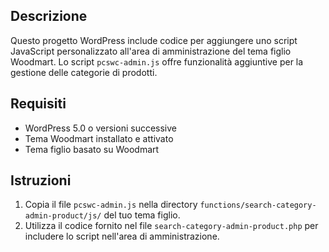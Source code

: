 ## Descrizione

Questo progetto WordPress include codice per aggiungere uno script JavaScript personalizzato all'area di amministrazione del tema figlio Woodmart. Lo script `pcswc-admin.js` offre funzionalità aggiuntive per la gestione delle categorie di prodotti.

## Requisiti

- WordPress 5.0 o versioni successive
- Tema Woodmart installato e attivato
- Tema figlio basato su Woodmart

## Istruzioni

1. Copia il file `pcswc-admin.js` nella directory `functions/search-category-admin-product/js/` del tuo tema figlio.
2. Utilizza il codice fornito nel file `search-category-admin-product.php` per includere lo script nell'area di amministrazione.

```php
